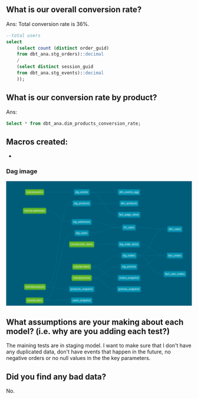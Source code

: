 ## What is our overall conversion rate?
Ans: Total conversion rate is 36%.

```sql
--total users
select
    (select count (distinct order_guid)
    from dbt_ana.stg_orders)::decimal
    /
    (select distinct session_guid
    from dbt_ana.stg_events)::decimal
    ));
```

## What is our conversion rate by product?
Ans:

```sql
Select * from dbt_ana.dim_products_conversion_rate;
```

## Macros created:
  *

### Dag image
<p align="center"><img src="dag.png" width="800"></p>


## What assumptions are your making about each model? (i.e. why are you adding each test?)
The maining tests are in staging model. I want to make sure that I don't have any duplicated data, don't have events that happen in the future, no negative orders or no null values in the the key parameters.

## Did you find any bad data?
No.
